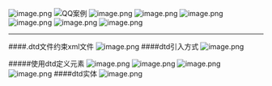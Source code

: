 ![image.png](https://upload-images.jianshu.io/upload_images/14935748-dc8c7c08cb3efe8a.png?imageMogr2/auto-orient/strip%7CimageView2/2/w/1240)
![QQ案例](https://upload-images.jianshu.io/upload_images/14935748-9f2f77f109da834c.png?imageMogr2/auto-orient/strip%7CimageView2/2/w/1240)
![image.png](https://upload-images.jianshu.io/upload_images/14935748-cb58c70ea0e5e1f1.png?imageMogr2/auto-orient/strip%7CimageView2/2/w/1240)
![image.png](https://upload-images.jianshu.io/upload_images/14935748-039cba96a0c41904.png?imageMogr2/auto-orient/strip%7CimageView2/2/w/1240)
![image.png](https://upload-images.jianshu.io/upload_images/14935748-e160b6021d61ade9.png?imageMogr2/auto-orient/strip%7CimageView2/2/w/1240)
![image.png](https://upload-images.jianshu.io/upload_images/14935748-90f4377b77923bc2.png?imageMogr2/auto-orient/strip%7CimageView2/2/w/1240)
![image.png](https://upload-images.jianshu.io/upload_images/14935748-51ad1563c01c2596.png?imageMogr2/auto-orient/strip%7CimageView2/2/w/1240)
![image.png](https://upload-images.jianshu.io/upload_images/14935748-fa04516cdab5ebc4.png?imageMogr2/auto-orient/strip%7CimageView2/2/w/1240)
****
####.dtd文件约束xml文件
![image.png](https://upload-images.jianshu.io/upload_images/14935748-4113b3cdd2caaef4.png?imageMogr2/auto-orient/strip%7CimageView2/2/w/1240)
####dtd引入方式
![image.png](https://upload-images.jianshu.io/upload_images/14935748-a6780d4cfd53c5c3.png?imageMogr2/auto-orient/strip%7CimageView2/2/w/1240)

#####使用dtd定义元素
![image.png](https://upload-images.jianshu.io/upload_images/14935748-91650550193e070d.png?imageMogr2/auto-orient/strip%7CimageView2/2/w/1240)
![image.png](https://upload-images.jianshu.io/upload_images/14935748-fc5c7b0b2177f9ed.png?imageMogr2/auto-orient/strip%7CimageView2/2/w/1240)
![image.png](https://upload-images.jianshu.io/upload_images/14935748-10be16f5e583e42c.png?imageMogr2/auto-orient/strip%7CimageView2/2/w/1240)
![image.png](https://upload-images.jianshu.io/upload_images/14935748-0c201d8524beade1.png?imageMogr2/auto-orient/strip%7CimageView2/2/w/1240)
####dtd实体
![image.png](https://upload-images.jianshu.io/upload_images/14935748-47fbc91e12449d6a.png?imageMogr2/auto-orient/strip%7CimageView2/2/w/1240)
